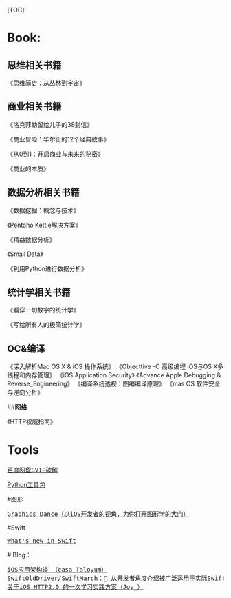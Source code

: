 [TOC]

# Book:

## **思维相关书籍**

《思维简史：从丛林到宇宙》



## **商业相关书籍**

《洛克菲勒留给儿子的38封信》

《商业冒险：华尔街的12个经典故事》

《从0到1：开启商业与未来的秘密》

《商业的本质》



## **数据分析相关书籍**

《数据挖掘：概念与技术》

《Pentaho Kettle解决方案》

《精益数据分析》

《Small Data》

《利用Python进行数据分析》



## **统计学相关书籍**

《看穿一切数字的统计学》

《写给所有人的极简统计学》

## **OC&编译**

《深入解析Mac OS X & iOS 操作系统》
《Objecttive -C 高级编程 iOS与OS X多线程和内存管理》
《iOS Application Security》
《Advance Apple Debugging &amp; Reverse_Engineering》
《编译系统透视：图编编译原理》
《mas OS 软件安全与逆向分析》

##**网络**

《HTTP权威指南》



# Tools  

<div class ="tools">
<pre><a href ="https://github.com/CodeTips/BaiduNetdiskPlugin-macOS">百度网盘SVIP破解</a></pre>
</div>

[Python工具包](https://pypi.org)



#图形

<div class="zhuanlan-title-item">
<pre class="zhuanlan-title"><a href="https://xiaozhuanlan.com/graphics_dance">Graphics Dance（以iOS开发者的视角，为你打开图形学的大门）</a></pre>
<div class="xzl-invite-icon"></div>
</div>
<div class="authors"></div>
#Swift
<div class="blog-title-item">
<pre class="blog-title"><a href="https://www.whatsnewinswift.com/?utm_source=iosgoodies&utm_medium=email&utm_campaign=week_227_is_ready&utm_term=2018-04-26">What's new in Swift</a></pre>
</div>
# Blog：

<pre><a href="https://casatwy.com/iosying-yong-jia-gou-tan-kai-pian.html">iOS应用架构谈 （casa Taloyum）</a>
<a href="https://github.com/SwiftOldDriver/SwiftMarch">SwiftOldDriver/SwiftMarch：🚀 从开发者角度介绍被广泛运用于实际Swift项目中的开源库（</a><a class="name" href="https://www.jianshu.com/u/12201cdd5d7a">一缕殇流化隐半边冰霜</a><a href="https://github.com/SwiftOldDriver/SwiftMarch">）
</a><a href="https://www.jianshu.com/p/2e7200bd5b79">关于iOS HTTP2.0 的一次学习实践方案（Joy_）</a></pre>

